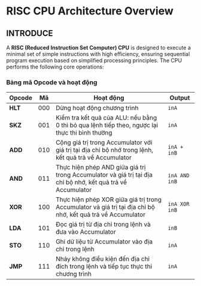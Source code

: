 # RISC CPU Architecture Overview

## INTRODUCE
A **RISC (Reduced Instruction Set Computer) CPU** is designed to execute a minimal set of simple instructions with high efficiency, ensuring sequential program execution based on simplified processing principles. The CPU performs the following core operations:
### Bảng mã Opcode và hoạt động

| Opcode | Mã  | Hoạt động | Output |
|--------|-----|-----------|--------|
| **HLT** | 000 | Dừng hoạt động chương trình | `inA` |
| **SKZ** | 001 | Kiểm tra kết quả của ALU: nếu bằng 0 thì bỏ qua lệnh tiếp theo, ngược lại thực thi bình thường | `inA` |
| **ADD** | 010 | Cộng giá trị trong Accumulator với giá trị tại địa chỉ bộ nhớ trong lệnh, kết quả trả về Accumulator | `inA + inB` |
| **AND** | 011 | Thực hiện phép AND giữa giá trị trong Accumulator và giá trị tại địa chỉ bộ nhớ, kết quả trả về Accumulator | `inA AND inB` |
| **XOR** | 100 | Thực hiện phép XOR giữa giá trị trong Accumulator và giá trị tại địa chỉ bộ nhớ, kết quả trả về Accumulator | `inA XOR inB` |
| **LDA** | 101 | Đọc giá trị từ địa chỉ trong lệnh và đưa vào Accumulator | `inB` |
| **STO** | 110 | Ghi dữ liệu từ Accumulator vào địa chỉ trong lệnh | `inA` |
| **JMP** | 111 | Nhảy không điều kiện đến địa chỉ đích trong lệnh và tiếp tục thực thi chương trình | `inA` |
